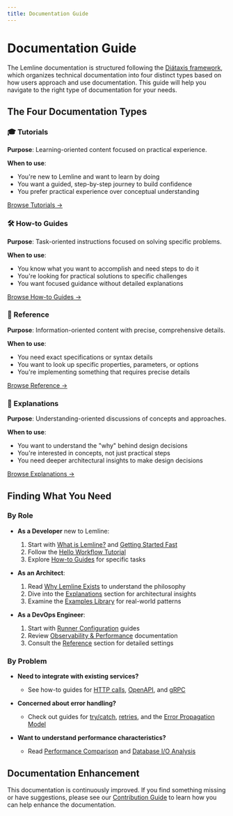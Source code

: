 ```yaml
---
title: Documentation Guide
---
```


# Documentation Guide

The Lemline documentation is structured following the [Diátaxis framework](https://diataxis.fr/), which organizes
technical documentation into four distinct types based on how users approach and use documentation. This guide will help
you navigate to the right type of documentation for your needs.

## The Four Documentation Types

### 🎓 Tutorials

**Purpose**: Learning-oriented content focused on practical experience.

**When to use**:

- You're new to Lemline and want to learn by doing
- You want a guided, step-by-step journey to build confidence
- You prefer practical experience over conceptual understanding

[Browse Tutorials →](lemline-tutorial-hello.md)

### 🛠️ How-to Guides

**Purpose**: Task-oriented instructions focused on solving specific problems.

**When to use**:

- You know what you want to accomplish and need steps to do it
- You're looking for practical solutions to specific challenges
- You want focused guidance without detailed explanations

[Browse How-to Guides →](lemline-howto-define-workflow.md)

### 📖 Reference

**Purpose**: Information-oriented content with precise, comprehensive details.

**When to use**:

- You need exact specifications or syntax details
- You want to look up specific properties, parameters, or options
- You're implementing something that requires precise details

[Browse Reference →](lemline-ref-dsl-syntax.md)

### 🧠 Explanations

**Purpose**: Understanding-oriented discussions of concepts and approaches.

**When to use**:

- You want to understand the "why" behind design decisions
- You're interested in concepts, not just practical steps
- You need deeper architectural insights to make design decisions

[Browse Explanations →](lemline-explain-event-driven.md)

## Finding What You Need

### By Role

* **As a Developer** new to Lemline:
    1. Start with [What is Lemline?](lemline-what-is.md) and [Getting Started Fast](lemline-getting-started.md)
    2. Follow the [Hello Workflow Tutorial](lemline-tutorial-hello.md)
    3. Explore [How-to Guides](lemline-howto-define-workflow.md) for specific tasks

* **As an Architect**:
    1. Read [Why Lemline Exists](lemline-why-exists.md) to understand the philosophy
    2. Dive into the [Explanations](lemline-explain-event-driven.md) section for architectural insights
    3. Examine the [Examples Library](lemline-examples-order.md) for real-world patterns

* **As a DevOps Engineer**:
    1. Start with [Runner Configuration](lemline-howto-config.md) guides
    2. Review [Observability & Performance](lemline-observability-lifecycle.md) documentation
    3. Consult the [Reference](lemline-ref-config.md) section for detailed settings

### By Problem

* **Need to integrate with existing services?**
    - See how-to guides for [HTTP calls](lemline-howto-http.md), [OpenAPI](lemline-howto-openapi.md),
      and [gRPC](lemline-howto-grpc.md)

* **Concerned about error handling?**
    - Check out guides for [try/catch](lemline-howto-try-catch.md), [retries](lemline-howto-retry.md), and
      the [Error Propagation Model](lemline-explain-errors.md)

* **Want to understand performance characteristics?**
    - Read [Performance Comparison](lemline-observability-performance.md)
      and [Database I/O Analysis](lemline-observability-io.md)

## Documentation Enhancement

This documentation is continuously improved. If you find something missing or have suggestions, please see
our [Contribution Guide](lemline-community-contribution.md) to learn how you can help enhance the documentation.
